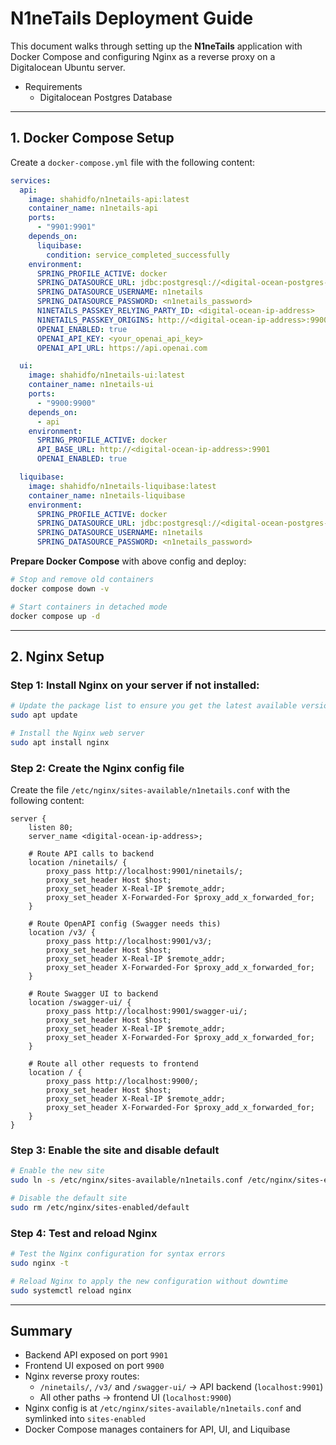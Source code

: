 # N1neTails Deployment Guide

This document walks through setting up the **N1neTails** application with Docker Compose and configuring Nginx as a reverse proxy on a Digitalocean Ubuntu server.

- Requirements
  - Digitalocean Postgres Database

---

## 1. Docker Compose Setup

Create a `docker-compose.yml` file with the following content:

```yaml
services:
  api:
    image: shahidfo/n1netails-api:latest
    container_name: n1netails-api
    ports:
      - "9901:9901"
    depends_on:
      liquibase:
        condition: service_completed_successfully
    environment:
      SPRING_PROFILE_ACTIVE: docker
      SPRING_DATASOURCE_URL: jdbc:postgresql://<digital-ocean-postgres-db-url>:<digital-ocean-postgres-db-port>/n1netails
      SPRING_DATASOURCE_USERNAME: n1netails
      SPRING_DATASOURCE_PASSWORD: <n1netails_password>
      N1NETAILS_PASSKEY_RELYING_PARTY_ID: <digital-ocean-ip-address>
      N1NETAILS_PASSKEY_ORIGINS: http://<digital-ocean-ip-address>:9900,http://<digital-ocean-ip-address>:9901
      OPENAI_ENABLED: true
      OPENAI_API_KEY: <your_openai_api_key>
      OPENAI_API_URL: https://api.openai.com

  ui:
    image: shahidfo/n1netails-ui:latest
    container_name: n1netails-ui
    ports:
      - "9900:9900"
    depends_on:
      - api
    environment:
      SPRING_PROFILE_ACTIVE: docker
      API_BASE_URL: http://<digital-ocean-ip-address>:9901
      OPENAI_ENABLED: true

  liquibase:
    image: shahidfo/n1netails-liquibase:latest
    container_name: n1netails-liquibase
    environment:
      SPRING_PROFILE_ACTIVE: docker
      SPRING_DATASOURCE_URL: jdbc:postgresql://<digital-ocean-postgres-db-url>:<digital-ocean-postgres-db-port>/n1netails
      SPRING_DATASOURCE_USERNAME: n1netails
      SPRING_DATASOURCE_PASSWORD: <n1netails_password>
```

**Prepare Docker Compose** with above config and deploy:

```bash
# Stop and remove old containers
docker compose down -v

# Start containers in detached mode
docker compose up -d
```

---

## 2. Nginx Setup

### Step 1: **Install Nginx** on your server if not installed:

```bash
# Update the package list to ensure you get the latest available versions
sudo apt update

# Install the Nginx web server
sudo apt install nginx
```

### Step 2: Create the Nginx config file

Create the file `/etc/nginx/sites-available/n1netails.conf` with the following content:

```nginx
server {
    listen 80;
    server_name <digital-ocean-ip-address>;

    # Route API calls to backend
    location /ninetails/ {
        proxy_pass http://localhost:9901/ninetails/;
        proxy_set_header Host $host;
        proxy_set_header X-Real-IP $remote_addr;
        proxy_set_header X-Forwarded-For $proxy_add_x_forwarded_for;
    }

    # Route OpenAPI config (Swagger needs this)
    location /v3/ {
        proxy_pass http://localhost:9901/v3/;
        proxy_set_header Host $host;
        proxy_set_header X-Real-IP $remote_addr;
        proxy_set_header X-Forwarded-For $proxy_add_x_forwarded_for;
    }

    # Route Swagger UI to backend
    location /swagger-ui/ {
        proxy_pass http://localhost:9901/swagger-ui/;
        proxy_set_header Host $host;
        proxy_set_header X-Real-IP $remote_addr;
        proxy_set_header X-Forwarded-For $proxy_add_x_forwarded_for;
    }

    # Route all other requests to frontend
    location / {
        proxy_pass http://localhost:9900/;
        proxy_set_header Host $host;
        proxy_set_header X-Real-IP $remote_addr;
        proxy_set_header X-Forwarded-For $proxy_add_x_forwarded_for;
    }
}

```

### Step 3: Enable the site and disable default

```bash
# Enable the new site
sudo ln -s /etc/nginx/sites-available/n1netails.conf /etc/nginx/sites-enabled/n1netails.conf

# Disable the default site
sudo rm /etc/nginx/sites-enabled/default
```

### Step 4: Test and reload Nginx

```bash
# Test the Nginx configuration for syntax errors
sudo nginx -t

# Reload Nginx to apply the new configuration without downtime
sudo systemctl reload nginx
```

---

## Summary

* Backend API exposed on port `9901`
* Frontend UI exposed on port `9900`
* Nginx reverse proxy routes:
    * `/ninetails/`, `/v3/` and `/swagger-ui/` → API backend (`localhost:9901`)
    * All other paths → frontend UI (`localhost:9900`)
* Nginx config is at `/etc/nginx/sites-available/n1netails.conf` and symlinked into `sites-enabled`
* Docker Compose manages containers for API, UI, and Liquibase
